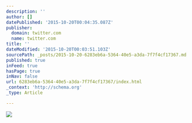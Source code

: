 ```yaml
---
description: ''
author: []
datePublished: '2015-10-20T00:04:35.087Z'
publisher:
  domain: twitter.com
  name: twitter.com
title: ''
dateModified: '2015-10-20T00:03:51.103Z'
sourcePath: _posts/2015-10-20-6283eb6a-5364-40e5-a3da-7f7f4cf17367.md
published: true
inFeed: true
hasPage: true
inNav: false
url: 6283eb6a-5364-40e5-a3da-7f7f4cf17367/index.html
_context: 'http://schema.org'
_type: Article

---
```

![](https://pbs.twimg.com/media/CQpuXPbUYAAGltn.jpg:large)